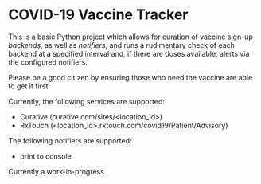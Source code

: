 # COVID-19 Vaccine Tracker

This is a basic Python project which allows for curation of vaccine sign-up _backends_, as well as _notifiers_, and runs a rudimentary check of each backend at a specified interval and, if there are doses available, alerts via the configured notifiers.

Please be a good citizen by ensuring those who need the vaccine are able to get it first.

Currently, the following services are supported:
* Curative (curative.com/sites/<location_id>)
* RxTouch (<location_id>.rxtouch.com/covid19/Patient/Advisory)

The following notifiers are supported:
* print to console

Currently a work-in-progress.